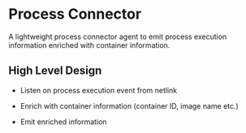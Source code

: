 # Process Connector

A lightweight process connector agent to emit process execution information enriched with container information.

## High Level Design

- Listen on process execution event from netlink

- Enrich with container information (container ID, image name etc.)

- Emit enriched information
